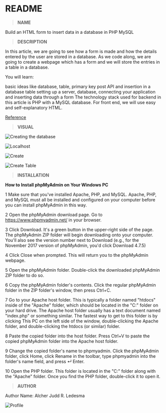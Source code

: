  # README

 > **NAME**

Build an HTML form to insert data in a database in PHP MySQL

 > **DESCRIPTION**


In this article, we are going to see how a form is made and how the details entered by the user are stored in a database. As we code along, we are going to create a webpage which has a form and we will store the entries in a table in a database.

You will learn:

basic ideas like database, table, primary key
post API and insertion in a database table
setting up a server, database, connecting your application and inserting data through a form
The technology stack used for backend in this article is PHP with a MySQL database. For front end, we will use easy and self-explanatory HTML.

[Reference](https://iq.opengenus.org/html-form-database-insertion-php-mysql/)


  > **VISUAL**

![Creating the database](https://iq.opengenus.org/content/images/2019/08/xampp1.JPG)

![Localhost](https://iq.opengenus.org/content/images/2019/08/xampp2.JPG)

![Create](https://iq.opengenus.org/content/images/2019/08/xampp3.JPG)

![Create Table](https://iq.opengenus.org/content/images/2019/08/xampp5.JPG)

  > **INSTALLATION**

<b>How to Install phpMyAdmin on Your Windows PC</b>

1
Make sure that you've installed Apache, PHP, and MySQL. Apache, PHP, and MySQL must all be installed and configured on your computer before you can install phpMyAdmin in this way.

2
Open the phpMyAdmin download page. Go to https://www.phpmyadmin.net/ in your browser.

3
Click Download. It's a green button in the upper-right side of the page. The phpMyAdmin ZIP folder will begin downloading onto your computer.
You'll also see the version number next to Download (e.g., for the November 2017 version of phpMyAdmin, you'd click Download 4.7.5)

4
Click Close when prompted. This will return you to the phpMyAdmin webpage.

5
Open the phpMyAdmin folder. Double-click the downloaded phpMyAdmin ZIP folder to do so.

6
Copy the phpMyAdmin folder's contents. Click the regular phpMyAdmin folder in the ZIP folder's window, then press Ctrl+C.

7
Go to your Apache host folder. This is typically a folder named "htdocs" inside of the "Apache" folder, which should be located in the "C:" folder on your hard drive.
The Apache host folder usually has a text document named "index.php" or something similar.
The fastest way to get to this folder is by clicking This PC on the left side of the window, double-clicking the Apache folder, and double-clicking the htdocs (or similar) folder.

8
Paste the copied folder into the host folder. Press Ctrl+V to paste the copied phpMyAdmin folder into the Apache host folder.

9
Change the copied folder's name to phpmyadmin. Click the phpMyAdmin folder, click Home, click Rename in the toolbar, type phpmyadmin into the folder's name field, and press ↵ Enter.

10
Open the PHP folder. This folder is located in the "C:" folder along with the "Apache" folder. Once you find the PHP folder, double-click it to open it.

> **AUTHOR**

Author Name: Alcher Judd R. Ledesma

![Profile](https://scontent.fmnl13-2.fna.fbcdn.net/v/t39.30808-6/251366514_2468221599978501_5850498635128747540_n.jpg?_nc_cat=101&ccb=1-5&_nc_sid=09cbfe&_nc_eui2=AeGIv1OpOtX4eQTZKcXh54et-JN7At00xdf4k3sC3TTF1-4Qx0iOb8lQL5C4vxpKUOdQPok3rreZ9KGOBJXLURZc&_nc_ohc=9etgoIPxvI4AX-xATnI&_nc_ht=scontent.fmnl13-2.fna&oh=655d569b0aae585a087bfb7f6c494a6d&oe=61A65202)



